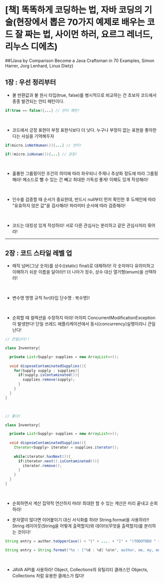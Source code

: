 # [책] 똑똑하게 코딩하는 법, 자바 코딩의 기술(현장에서 뽑은 70가지 예제로 배우는 코드 잘 짜는 법, 사이먼 하러, 요르그 레너드, 리누스 디에츠)
##(Java by Comparison Become a Java Craftsman in 70 Examples, Simon Harrer, Jorg Lenhard, Linus Dietz)

## 1장 : 우선 정리부터
- 불 반환값과 불 원시 타입(true, false)를 병시적으로 비교하는 건 초보자 코드에서 종종 발견되는 안티 패턴이다.

```java
if(true == false){...} // 안티 패턴!
```

<br>

- 코드에서 긍정 표현이 부정 표현식보다 더 낫다. 누구나 부정이 없는 표현을 좋아한다는 사실을 기억해두자

```java
if(micro.isNotHuman()){...} // 안티!

if(!micro.isHunam()){...} // 권장!
```

<br>

- 훌륭한 그룹핑이란 조건의 의미에 따라 좌우되니 주제나 추상화 정도에 따라 그룹핑해라! 메소드로 뺄 수 있는 건 빼고 최대한 가독성 좋게! 이해도 있게 작성해라!

<br>

- 인수를 검증할 때 순서가 중요한데, 반드시 null부터 먼저 확인한 후 도메인에 따라 "유효하지 않은 값"을 검사해라! 파라미터 순서에 따라 검증해라!

<br>

- 코드는 대칭성 있게 작성하라! 서로 다른 관심사는 분리하고 같은 관심사끼리 묶어라!

<hr>

## 2장 : 코드 스타일 레벨 업

- 매직 넘버(그냥 숫자)를 상수((static) final)로 대체하라! 각 숫자마다 유의미하고 이해하기 쉬운 이름을 달아라!! 더 나아가 정수, 상수 대신 열거형(enum)을 선택하라!

<br>

- 변수명 명명 규칙 for(타입 단수명 : 복수명)!

<br>

- 순회할 때 컬렉션을 수정하지 마라! 어차피 ConcurrentModificationException이 발생한다! 단일 쓰레드 애플리케이션에서 동시(concurrency)실행이라니 큰일난다!
```java
// 큰일난다!!

class Inventory{

  private List<Supply> supplies = new ArrayList<>();
  
  void disposeContaminatedSupplies(){
    for(Supply supply : supplies){
      if(supply.isContaminated()){
        supplies.remove(supply);
      }
    }
  }
}

```

<br>

```java
// 좋다!

class Inventory{

  private List<Supply> supplies = new ArrayList<>();
  
  void disposeContaminatedSupplies(){
    Iterator<Supply> iterator = supplies.iterator();
    
    while(iterator.hasNext()){
      if(iterator.next().isContaminated()){
        iterator.remove();
      }
    }
  }
}

```

<br>

- 순회하면서 계산 집약적 연산하지 마라! 최대한 할 수 있는 계산은 미리 끝내고 순회하라!

- 문자열이 많다면 이어붙이기 대신 서식화를 하라! String.format을 사용하라!! String 레이아웃(String을 어떻게 출력할지)와 데이터(무엇을 출력할지)를 분리하는 것이다!
```java
String entry = author.toUpperCase() + "[" + .... + "]" + "(TODOTODO " + .... --> 요딴식 X

String entry = String.format("%s : ["%d : %d] %s%n", author, me, my, mo, ..) --> 레이아웃과 데이터를 분리하라!

```

<br>

- JAVA API를 사용하라! Object, Collections의 유틸리티 클래스인 Objects, Collections 처럼 유용한 클래스가 많다!







